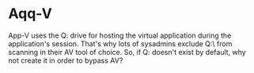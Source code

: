 # Aqq-V
App-V uses the Q: drive for hosting the virtual application during the application's session.
That's why lots of sysadmins exclude Q:\ from scanning in their AV tool of choice.
So, if Q: doesn't exist by default, why not create it in order to bypass AV? 

